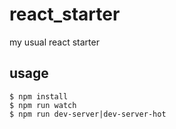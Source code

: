 # react_starter
my usual react starter

## usage

```text
$ npm install
$ npm run watch
$ npm run dev-server|dev-server-hot
```
